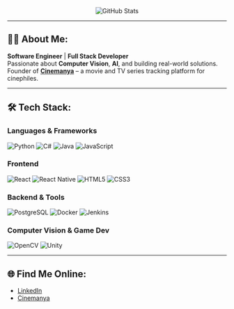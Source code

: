 <div align="center">

<!-- GitHub Stats -->
<img src="https://awesome-github-stats.azurewebsites.net/user-stats/muhammedozmen?cardType=github&theme=algolia" alt="GitHub Stats" />

</div>

---

## 👨‍💻 About Me:
**Software Engineer** | **Full Stack Developer**  
Passionate about **Computer Vision**, **AI**, and building real-world solutions.  
Founder of [**Cinemanya**](https://www.cinemanya.com) – a movie and TV series tracking platform for cinephiles.

---

## 🛠️ Tech Stack:

### Languages & Frameworks  
![Python](https://img.shields.io/badge/python-3670A0?style=for-the-badge&logo=python&logoColor=ffdd54)
![C#](https://img.shields.io/badge/c%23-239120?style=for-the-badge&logo=c-sharp&logoColor=white)
![Java](https://img.shields.io/badge/java-ED8B00?style=for-the-badge&logo=openjdk&logoColor=white)
![JavaScript](https://img.shields.io/badge/javascript-F7DF1E?style=for-the-badge&logo=javascript&logoColor=000)

### Frontend  
![React](https://img.shields.io/badge/react-20232a?style=for-the-badge&logo=react&logoColor=61DAFB)
![React Native](https://img.shields.io/badge/react_native-20232a?style=for-the-badge&logo=react&logoColor=61DAFB)
![HTML5](https://img.shields.io/badge/html5-E34F26?style=for-the-badge&logo=html5&logoColor=white)
![CSS3](https://img.shields.io/badge/css3-1572B6?style=for-the-badge&logo=css3&logoColor=white)

### Backend & Tools  
![PostgreSQL](https://img.shields.io/badge/postgres-316192?style=for-the-badge&logo=postgresql&logoColor=white)
![Docker](https://img.shields.io/badge/docker-0db7ed?style=for-the-badge&logo=docker&logoColor=white)
![Jenkins](https://img.shields.io/badge/jenkins-2C5263?style=for-the-badge&logo=jenkins&logoColor=white)

### Computer Vision & Game Dev  
![OpenCV](https://img.shields.io/badge/opencv-white?style=for-the-badge&logo=opencv&logoColor=white)
![Unity](https://img.shields.io/badge/unity-20232a?style=for-the-badge&logo=unity&logoColor=white)

---

## 🌐 Find Me Online:

- [LinkedIn](https://www.linkedin.com/in/muhammedozmen/)
- [Cinemanya](https://www.cinemanya.com)
